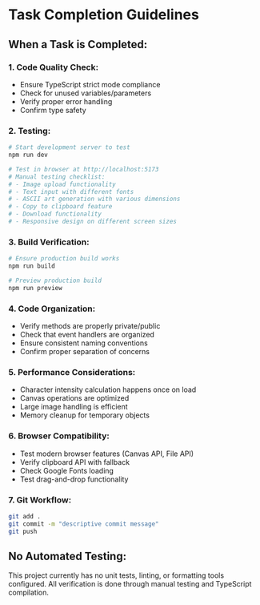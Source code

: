# Task Completion Guidelines

## When a Task is Completed:

### 1. Code Quality Check:
- Ensure TypeScript strict mode compliance
- Check for unused variables/parameters
- Verify proper error handling
- Confirm type safety

### 2. Testing:
```bash
# Start development server to test
npm run dev

# Test in browser at http://localhost:5173
# Manual testing checklist:
# - Image upload functionality
# - Text input with different fonts
# - ASCII art generation with various dimensions
# - Copy to clipboard feature
# - Download functionality
# - Responsive design on different screen sizes
```

### 3. Build Verification:
```bash
# Ensure production build works
npm run build

# Preview production build
npm run preview
```

### 4. Code Organization:
- Verify methods are properly private/public
- Check that event handlers are organized
- Ensure consistent naming conventions
- Confirm proper separation of concerns

### 5. Performance Considerations:
- Character intensity calculation happens once on load
- Canvas operations are optimized
- Large image handling is efficient
- Memory cleanup for temporary objects

### 6. Browser Compatibility:
- Test modern browser features (Canvas API, File API)
- Verify clipboard API with fallback
- Check Google Fonts loading
- Test drag-and-drop functionality

### 7. Git Workflow:
```bash
git add .
git commit -m "descriptive commit message"
git push
```

## No Automated Testing:
This project currently has no unit tests, linting, or formatting tools configured. All verification is done through manual testing and TypeScript compilation.